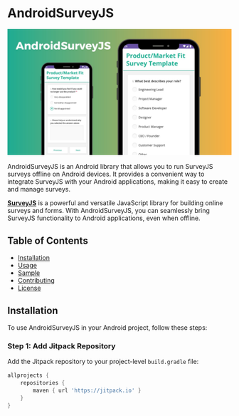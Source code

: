 # AndroidSurveyJS
![image](https://raw.githubusercontent.com/SeptiawanAjiP/AndroidSurveyJS/master/demo.jpeg)

AndroidSurveyJS is an Android library that allows you to run SurveyJS surveys offline on Android devices. It provides a convenient way to integrate SurveyJS with your Android applications, making it easy to create and manage surveys.

**[SurveyJS](https://surveyjs.io/)** is a powerful and versatile JavaScript library for building online surveys and forms. With AndroidSurveyJS, you can seamlessly bring SurveyJS functionality to Android applications, even when offline.

## Table of Contents

- [Installation](#installation)
- [Usage](#usage)
- [Sample](#sample)
- [Contributing](#contributing)
- [License](#license)

## Installation

To use AndroidSurveyJS in your Android project, follow these steps:

### Step 1: Add Jitpack Repository

Add the Jitpack repository to your project-level `build.gradle` file:

```gradle
allprojects {
    repositories {
        maven { url 'https://jitpack.io' }
    }
}

